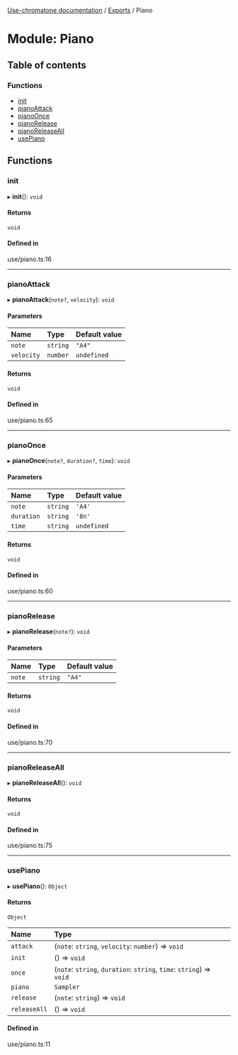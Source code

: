 [Use-chromatone documentation](../README.md) / [Exports](../modules.md) / Piano

# Module: Piano

## Table of contents

### Functions

- [init](Piano.md#init)
- [pianoAttack](Piano.md#pianoattack)
- [pianoOnce](Piano.md#pianoonce)
- [pianoRelease](Piano.md#pianorelease)
- [pianoReleaseAll](Piano.md#pianoreleaseall)
- [usePiano](Piano.md#usepiano)

## Functions

### init

▸ **init**(): `void`

#### Returns

`void`

#### Defined in

use/piano.ts:16

___

### pianoAttack

▸ **pianoAttack**(`note?`, `velocity`): `void`

#### Parameters

| Name | Type | Default value |
| :------ | :------ | :------ |
| `note` | `string` | `"A4"` |
| `velocity` | `number` | `undefined` |

#### Returns

`void`

#### Defined in

use/piano.ts:65

___

### pianoOnce

▸ **pianoOnce**(`note?`, `duration?`, `time`): `void`

#### Parameters

| Name | Type | Default value |
| :------ | :------ | :------ |
| `note` | `string` | `'A4'` |
| `duration` | `string` | `'8n'` |
| `time` | `string` | `undefined` |

#### Returns

`void`

#### Defined in

use/piano.ts:60

___

### pianoRelease

▸ **pianoRelease**(`note?`): `void`

#### Parameters

| Name | Type | Default value |
| :------ | :------ | :------ |
| `note` | `string` | `"A4"` |

#### Returns

`void`

#### Defined in

use/piano.ts:70

___

### pianoReleaseAll

▸ **pianoReleaseAll**(): `void`

#### Returns

`void`

#### Defined in

use/piano.ts:75

___

### usePiano

▸ **usePiano**(): `Object`

#### Returns

`Object`

| Name | Type |
| :------ | :------ |
| `attack` | (`note`: `string`, `velocity`: `number`) => `void` |
| `init` | () => `void` |
| `once` | (`note`: `string`, `duration`: `string`, `time`: `string`) => `void` |
| `piano` | `Sampler` |
| `release` | (`note`: `string`) => `void` |
| `releaseAll` | () => `void` |

#### Defined in

use/piano.ts:11

